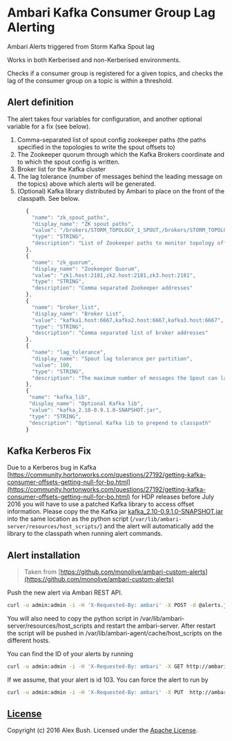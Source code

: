 # Ambari Kafka Consumer Group Lag Alerting

Ambari Alerts triggered from Storm Kafka Spout lag

Works in both Kerberised and non-Kerberised environments.

Checks if a consumer group is registered for a given topics, and checks the lag of the consumer group on a topic is within a threshold.

## Alert definition

The alert takes four variables for configuration, and another optional variable for a fix (see below).

1. Comma-separated list of spout config zookeeper paths (the paths specified in the topologies to write the spout offsets to)
2. The Zookeeper quorum through which the Kafka Brokers coordinate and to which the spout config is written.
3. Broker list for the Kafka cluster
4. The lag tolerance (number of messages behind the leading message on the topics) above which alerts will be generated.
5. (Optional) Kafka library distributed by Ambari to place on the front of the classpath. See below.

```javascript
      {
        "name": "zk_spout_paths",
        "display_name": "ZK spout paths",
        "value": "/brokers/STORM_TOPOLOGY_1_SPOUT,/brokers/STORM_TOPOLOGY_2_SPOUT",
        "type": "STRING",
        "description": "List of Zookeeper paths to monitor topology offsets"
      },
      {
        "name": "zk_quorum",
        "display_name": "Zookeeper Quorum",
        "value": "zk1.host:2181,zk2.host:2181,zk3.host:2181",
        "type": "STRING",
        "description": "Comma separated Zookeeper addresses"
      },
      {
        "name": "broker_list",
        "display_name": "Broker List",
        "value": "kafka1.host:6667,kafka2.host:6667,kafka3.host:6667",
        "type": "STRING",
        "description": "Comma separated list of broker addresses"
      },
      {
        "name": "lag_tolerance",
        "display_name": "Spout lag tolerance per partition",
        "value": 100,
        "type": "STRING",
        "description": "The maximum number of messages the Spout can lag behind each partition on the topic"
      },
      {
       "name": "kafka_lib",
       "display_name": "Optional Kafka lib",
       "value": "kafka_2.10-0.9.1.0-SNAPSHOT.jar",
       "type": "STRING",
       "description": "Optional Kafka lib to prepend to classpath"
      }
```

## Kafka Kerberos Fix

Due to a Kerberos bug in Kafka [https://community.hortonworks.com/questions/27192/getting-kafka-consumer-offsets-getting-null-for-bo.html](https://community.hortonworks.com/questions/27192/getting-kafka-consumer-offsets-getting-null-for-bo.html) for HDP releases before July 2016 you will have to use a patched Kafka library to access offset information. Please copy the the Kafka jar [kafka_2.10-0.9.1.0-SNAPSHOT.jar](kafka_2.10-0.9.1.0-SNAPSHOT.jar) into the same location as the python script (`/var/lib/ambari-server/resources/host_scripts/`) and the alert will automatically add the library to the classpath when running alert commands.

## Alert installation

> Taken from [https://github.com/monolive/ambari-custom-alerts](https://github.com/monolive/ambari-custom-alerts)

Push the new alert via Ambari REST API.

```sh
curl -u admin:admin -i -H 'X-Requested-By: ambari' -X POST -d @alerts.json http://ambari.cloudapp.net:8080/api/v1/clusters/hdptest/alert_definitions
```
You will also need to copy the python script in /var/lib/ambari-server/resources/host_scripts and restart the ambari-server. After restart the script will be pushed in /var/lib/ambari-agent/cache/host_scripts on the different hosts.

You can find the ID of your alerts by running
```sh
curl -u admin:admin -i -H 'X-Requested-By: ambari' -X GET http://ambari.cloudapp.net:8080/api/v1/clusters/hdptest/alert_definitions
```

If we assume, that your alert is id 103. You can force the alert to run by
```sh
curl -u admin:admin -i -H 'X-Requested-By: ambari' -X PUT  http://ambari.cloudapp.net:8080/api/v1/clusters/hdptest/alert_definitions/103?run_now=true
```

## [License](LICENSE)

Copyright (c) 2016 Alex Bush.
Licensed under the [Apache License](LICENSE).
